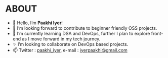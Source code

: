 # ABOUT
- 👋 Hello, I’m **Paakhi Iyer**!
- 👀 I’m looking forward to contribute to beginner friendly OSS projects.
- 🌱 I’m currently learning DSA and DevOps, further I plan to explore front-end as I move forward in my tech journey.
- ✨ I’m looking to collaborate on DevOps based projects.
- 📫 Twitter : [paakhi_iyer](https://twitter.com/paakhi_iyer?t=B5yIM5-q8yz3B836IdvmTQ&s=09), e-mail : iyerpaakhi@gmail.com

<!---
paakhi-iyer/paakhi-iyer is a ✨ special ✨ repository because its `README.md` (this file) appears on your GitHub profile.
You can click the Preview link to take a look at your changes.
--->
